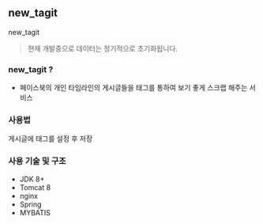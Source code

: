## new_tagit
new_tagit  


> 현재 개발중으로 데이터는 정기적으로 초기화됩니다.  

### new_tagit ?
* 페이스북의 개인 타임라인의 게시글들을
태그를 통하여 보기 좋게 스크랩 해주는 서비스

### 사용법
게시글에 태그를 설정 후 저장



### 사용 기술 및 구조
- JDK 8+
- Tomcat 8
- nginx
- Spring
- MYBATIS
